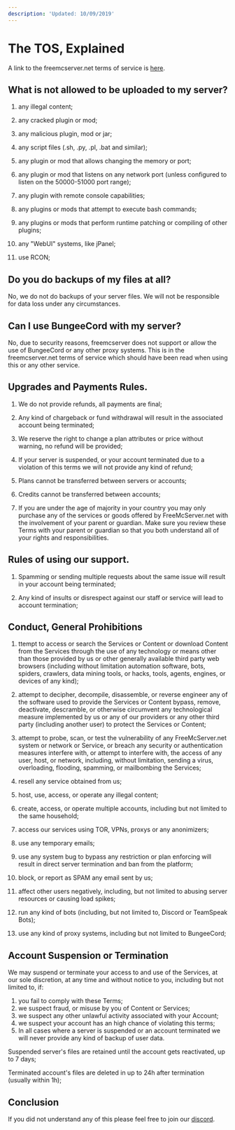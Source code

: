 ```yaml
---
description: 'Updated: 10/09/2019'
---
```


# The TOS, Explained
A link to the freemcserver.net terms of service is [here](https://freemcserver.net/site/tos).

## What is not allowed to be uploaded to my server?

1. any illegal content;

2. any cracked plugin or mod;

3. any malicious plugin, mod or jar;

4. any script files (.sh, .py, .pl, .bat and similar);

5. any plugin or mod that allows changing the memory or port;

6. any plugin or mod that listens on any network port (unless configured to listen on the 50000-51000 port range);

7. any plugin with remote console capabilities;

8. any plugins or mods that attempt to execute bash commands;

9. any plugins or mods that perform runtime patching or compiling of other plugins;

10. any "WebUI" systems, like jPanel;

11. use RCON;



## Do you do backups of my files at all?

No, we do not do backups of your server files. We will not be responsible for data loss under any circumstances.

## Can I use BungeeCord with my server?

No, due to security reasons, freemcserver does not support or allow the use of BungeeCord or any other proxy systems. This is in the freemcserver.net terms of service which should have been read when using this or any other service.

## Upgrades and Payments Rules.

1. We do not provide refunds, all payments are final;

2. Any kind of chargeback or fund withdrawal will result in the associated account being terminated;

3. We reserve the right to change a plan attributes or price without warning, no refund will be provided;

4. If your server is suspended, or your account terminated due to a violation of this terms we will not provide any kind of refund;

5. Plans cannot be transferred between servers or accounts;

6. Credits cannot be transferred between accounts;

7. If you are under the age of majority in your country you may only purchase any of the services or goods offered by FreeMcServer.net with the involvement of your parent or guardian. Make sure you review these Terms with your parent or guardian so that you both understand all of your rights and responsibilities.

## Rules of using our support.

1. Spamming or sending multiple requests about the same issue will result in your account being terminated;

2. Any kind of insults or disrespect against our staff or service will lead to account termination;

## Conduct, General Prohibitions

1. ttempt to access or search the Services or Content or download Content from the Services through the use of any technology or means other than those provided by us or other generally available third party web browsers (including without limitation automation software, bots, spiders, crawlers, data mining tools, or hacks, tools, agents, engines, or devices of any kind);

2. attempt to decipher, decompile, disassemble, or reverse engineer any of the software used to provide the Services or Content bypass, remove, deactivate, descramble, or otherwise circumvent any technological measure implemented by us or any of our providers or any other third party (including another user) to protect the Services or Content;

3. attempt to probe, scan, or test the vulnerability of any FreeMcServer.net system or network or Service, or breach any security or authentication measures interfere with, or attempt to interfere with, the access of any user, host, or network, including, without limitation, sending a virus, overloading, flooding, spamming, or mailbombing the Services;

4. resell any service obtained from us;

5. host, use, access, or operate any illegal content;

6. create, access, or operate multiple accounts, including but not limited to the same household;

7. access our services using TOR, VPNs, proxys or any anonimizers;

8. use any temporary emails;

9. use any system bug to bypass any restriction or plan enforcing will result in direct server termination and ban from the platform;

10. block, or report as SPAM any email sent by us;

11. affect other users negatively, including, but not limited to abusing server resources or causing load spikes;

12. run any kind of bots (including, but not limited to, Discord or TeamSpeak Bots);

13. use any kind of proxy systems, including but not limited to BungeeCord;

## Account Suspension or Termination

We may suspend or terminate your access to and use of the Services, at our sole discretion, at any time and without notice to you, including but not limited to, if:

1. you fail to comply with these Terms;
2. we suspect fraud, or misuse by you of Content or Services;
3. we suspect any other unlawful activity associated with your Account;
4. we suspect your account has an high chance of violating this terms;
5. In all cases where a server is suspended or an account terminated we will never provide any kind of backup of user data.

Suspended server's files are retained until the account gets reactivated, up to 7 days;

Terminated account's files are deleted in up to 24h after termination (usually within 1h);

## Conclusion

If you did not understand any of this please feel free to join our [discord](https://discordapp.com/invite/u99dDtE).

